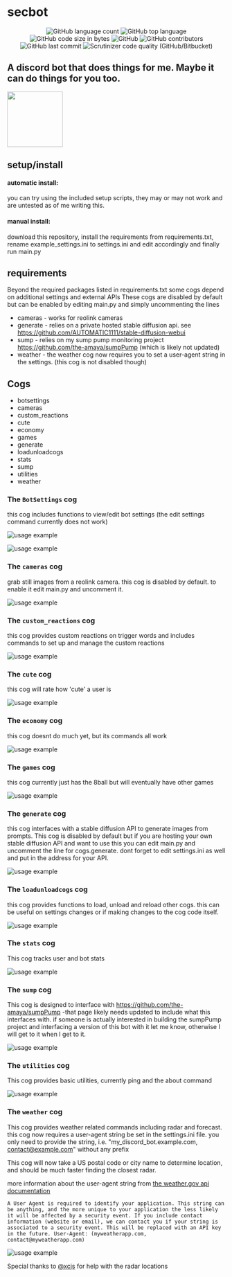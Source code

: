 # secbot

<p align="center">
	<img alt="GitHub language count" src="https://img.shields.io/github/languages/count/the-amaya/secbot?style=plastic">
	<img alt="GitHub top language" src="https://img.shields.io/github/languages/top/the-amaya/secbot?style=plastic">
	<img alt="GitHub code size in bytes" src="https://img.shields.io/github/languages/code-size/the-amaya/secbot?style=plastic">
	<img alt="GitHub" src="https://img.shields.io/github/license/the-amaya/secbot?style=plastic">
	<img alt="GitHub contributors" src="https://img.shields.io/github/contributors/the-amaya/secbot?style=plastic">
	<img alt="GitHub last commit" src="https://img.shields.io/github/last-commit/the-amaya/secbot?style=plastic">
	<img alt="Scrutinizer code quality (GitHub/Bitbucket)" src="https://img.shields.io/scrutinizer/quality/g/the-amaya/secbot?style=plastic">
</p>

## A discord bot that does things for me. Maybe it can do things for you too.

<img src="https://raw.githubusercontent.com/the-amaya/secbot/main/assets/cam.png"  width="128" height="128">

## setup/install
#### automatic install:
you can try using the included setup scripts, they may or may not work and are untested as of me writing this.

#### manual install:
download this repository, install the requirements from requirements.txt, rename example_settings.ini to settings.ini and edit accordingly and finally run main.py

## requirements
Beyond the required packages listed in requirements.txt some cogs depend on additional settings and external APIs
These cogs are disabled by default but can be enabled by editing main.py and simply uncommenting the lines

- cameras - works for reolink cameras
- generate - relies on a private hosted stable diffusion api. see https://github.com/AUTOMATIC1111/stable-diffusion-webui
- sump - relies on my sump pump monitoring project https://github.com/the-amaya/sumpPump (which is likely not updated)
- weather - the weather cog now requires you to set a user-agent string in the settings. (this cog is not disabled though)

## Cogs
- botsettings
- cameras
- custom_reactions
- cute
- economy
- games
- generate
- loadunloadcogs
- stats
- sump
- utilities
- weather

### The `BotSettings` cog
this cog includes functions to view/edit bot settings (the edit settings command currently does not work)

![usage example](https://raw.githubusercontent.com/the-amaya/secbot/main/demo/botsettings.png)

![usage example](https://raw.githubusercontent.com/the-amaya/secbot/main/demo/botsettings2.png)

### The `cameras` cog
grab still images from a reolink camera. this cog is disabled by default. to enable it edit main.py and uncomment it.

![usage example](https://raw.githubusercontent.com/the-amaya/secbot/main/demo/cameras.png)

### The `custom_reactions` cog
this cog provides custom reactions on trigger words and includes commands to set up and manage the custom reactions

![usage example](https://raw.githubusercontent.com/the-amaya/secbot/main/demo/custom_reactions.png)

### The `cute` cog
this cog will rate how 'cute' a user is

![usage example](https://raw.githubusercontent.com/the-amaya/secbot/main/demo/cute.png)

### The `economy` cog
this cog doesnt do much yet, but its commands all work

![usage example](https://raw.githubusercontent.com/the-amaya/secbot/main/demo/economy.png)

### The `games` cog
this cog currently just has the 8ball but will eventually have other games

![usage example](https://raw.githubusercontent.com/the-amaya/secbot/main/demo/games.png)

### The `generate` cog
this cog interfaces with a stable diffusion API to generate images from prompts. This cog is disabled by default but if you are hosting your own stable diffusion API and want to use this you can edit main.py and uncomment the line for cogs.generate. dont forget to edit settings.ini as well and put in the address for your API.

![usage example](https://raw.githubusercontent.com/the-amaya/secbot/main/demo/generate.png)

### The `loadunloadcogs` cog
this cog provides functions to load, unload and reload other cogs. this can be useful on settings changes or if making changes to the cog code itself.

![usage example](https://raw.githubusercontent.com/the-amaya/secbot/main/demo/loadunloadcogs.png)

### The `stats` cog
This cog tracks user and bot stats

![usage example](https://raw.githubusercontent.com/the-amaya/secbot/main/demo/stats.png)

### The `sump` cog
This cog is designed to interface with https://github.com/the-amaya/sumpPump -that page likely needs updated to include what this interfaces with. if someone is actually interested in building the sumpPump project and interfacing a version of this bot with it let me know, otherwise I will get to it when I get to it.

![usage example](https://raw.githubusercontent.com/the-amaya/secbot/main/demo/sump.png)

### The `utilities` cog
This cog provides basic utilities, currently ping and the about command

![usage example](https://raw.githubusercontent.com/the-amaya/secbot/main/demo/utilities.png)

### The `weather` cog
This cog provides weather related commands including radar and forecast. this cog now requires a user-agent string be set in the settings.ini file. you only need to provide the string, i.e. "my_discord_bot.example.com, contact@example.com" without any prefix

This cog will now take a US postal code or city name to determine location, and should be much faster finding the closest radar.

more information about the user-agent string from [the weather.gov api documentation](https://www.weather.gov/documentation/services-web-api#:~:text=Request%20new%20features-,Authentication,-A%20User%20Agent)

`
A User Agent is required to identify your application. This string can be anything, and the more unique to your application the less likely it will be affected by a security event. If you include contact information (website or email), we can contact you if your string is associated to a security event. This will be replaced with an API key in the future.
User-Agent: (myweatherapp.com, contact@myweatherapp.com)
`

![usage example](https://raw.githubusercontent.com/the-amaya/secbot/main/demo/weather.png)

Special thanks to [@xcjs](https://github.com/xcjs) for help with the radar locations
